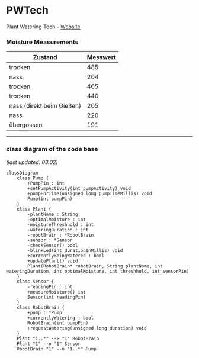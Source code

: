 # PWTech
Plant Watering Tech - [Website](https://hpyGithub.github.io)

### Moisture Measurements
| Zustand | Messwert | 
| --- | --- |
| trocken | 485 |
| nass | 204 |
| trocken | 465 |
| trocken | 440 |
| nass (direkt beim Gießen) | 205 |
| nass | 220 |
| übergossen | 191 |

***
### class diagram of the code base

*(last updated: 03.02)*
```mermaid
classDiagram
	class Pump {
		+PumpPin : int
		+setPumpActivity(int pumpActivity) void
		+pumpForTime(unsigned long pumpTimeMillis) void
		Pump(int pumpPin)
	}
	class Plant {
		-plantName : String
		-optimalMoisture : int
		-moistureThreshhold : int
		-wateringDuration : int
		-robotBrain : *RobotBrain
		-sensor : *Sensor
		-checkSensor() bool
		-blinkLed(int durationInMillis) void
		+currentlyBeingWatered : bool
		+updatePlant() void
		Plant(RobotBrain* robotBrain, String plantName, int wateringDuration, int optimalMoisture, int threshhold, int sensorPin)
	}
	class Sensor {
		-readingPin : int
		+measureMoisture() int
		Sensor(int readingPin)
	}
	class RobotBrain {
		+pump : *Pump
		+currentlyWatering : bool
		RobotBrain(int pumpPin)
		+requestWatering(unsigned long duration) void
	}
	Plant "1..*" --> "1" RobotBrain
	Plant "1" --o "1" Sensor
	RobotBrain "1" --o "1..*" Pump
```
